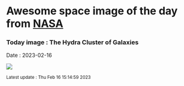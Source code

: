 
# Awesome space image of the day from [NASA](https://api.nasa.gov/)

### Today image : The Hydra Cluster of Galaxies
Date : 2023-02-16

![](https://apod.nasa.gov/apod/image/2302/ABELL1060_LRGB_NASA_1024.jpg)

<small>Latest update : Thu Feb 16 15:14:59 2023</small>
        
